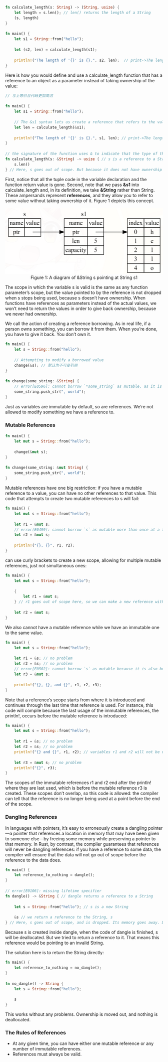 ```rust
fn calculate_length(s: String) -> (String, usize) {
    let length = s.len(); // len() returns the length of a String
    (s, length)
}

fn main() {
    let s1 = String::from("hello");

    let (s2, len) = calculate_length(s1);

    println!("The length of '{}' is {}.", s2, len);  // print->The length of 'hello' is 5.
}
```

Here is how you would define and use a calculate_length function that has a reference to an object as a parameter instead of taking ownership of the value:

```rust
// 与上等价且代码更加简洁

fn main() {
    let s1 = String::from("hello");

    // The &s1 syntax lets us create a reference that refers to the value of s1 but does not own it. Because it does not own it, the value it points to will not be dropped when the reference stops being used.
    let len = calculate_length(&s1);

    println!("The length of '{}' is {}.", s1, len); // print->The length of 'hello' is 5.
}

// the signature of the function uses & to indicate that the type of the parameter s is a reference.
fn calculate_length(s: &String) -> usize { // s is a reference to a String
    s.len()
} // Here, s goes out of scope. But because it does not have ownership of what it refers to, it is not dropped.
```

First, notice that all the tuple code in the variable declaration and the function return value is gone. Second, note
that we pass **&s1** into calculate_length and, in its definition, we take **&String** rather than String. These ampersands represent **references**, and they allow you to refer to some value without taking ownership of it. Figure 1 depicts this concept.

<img src="img/references.jpg"  style="zoom:50%">

<center>Figure 1: A diagram of &String s pointing at String s1</center>

The scope in which the variable s is valid is the same as any function parameter’s scope, but the value pointed to by
the reference is not dropped when s stops being used, because s doesn’t have ownership. When functions have references
as parameters instead of the actual values, we won’t need to return the values in order to give back ownership, because
we never had ownership.

We call the action of creating a reference borrowing. As in real life, if a person owns something, you can borrow it
from them. When you’re done, you have to give it back. You don’t own it.

```rust
fn main() {
    let s = String::from("hello");

    // Attempting to modify a borrowed value
    change(&s); // 默认为不可变引用
}

fn change(some_string: &String) {
    // error[E0596]: cannot borrow `*some_string` as mutable, as it is behind a `&` reference
    some_string.push_str(", world");
}
```

Just as variables are immutable by default, so are references. We’re not allowed to modify something we have a reference
to.


### Mutable References

```rust
fn main() {
    let mut s = String::from("hello");

    change(&mut s);
}

fn change(some_string: &mut String) {
    some_string.push_str(", world");
}
```

Mutable references have one big restriction: if you have a mutable reference to a value, you can have no other
references to that value. This code that attempts to create two mutable references to s will fail:

```rust
fn main() {
    let mut s = String::from("hello");

    let r1 = &mut s;
    // error[E0499]: cannot borrow `s` as mutable more than once at a time
    let r2 = &mut s;

    println!("{}, {}", r1, r2);
}
```

can use curly brackets to create a new scope, allowing for multiple mutable references, just not simultaneous ones:

```rust
fn main() {
    let mut s = String::from("hello");

    {
        let r1 = &mut s;
    } // r1 goes out of scope here, so we can make a new reference with no problems.

    let r2 = &mut s;
}
```

We also cannot have a mutable reference while we have an immutable one to the same value.

```rust
fn main() {
    let mut s = String::from("hello");

    let r1 = &s; // no problem
    let r2 = &s; // no problem
    // error[E0502]: cannot borrow `s` as mutable because it is also borrowed as immutable
    let r3 = &mut s;

    println!("{}, {}, and {}", r1, r2, r3);
}
```

Note that a reference’s scope starts from where it is introduced and continues through the last time that reference is
used. For instance, this code will compile because the last usage of the immutable references, the println!, occurs
before the mutable reference is introduced:

```rust
fn main() {
    let mut s = String::from("hello");

    let r1 = &s; // no problem
    let r2 = &s; // no problem
    println!("{} and {}", r1, r2); // variables r1 and r2 will not be used after this point

    let r3 = &mut s; // no problem
    println!("{}", r3);
}
```

The scopes of the immutable references r1 and r2 end after the println! where they are last used, which is before the
mutable reference r3 is created. These scopes don’t overlap, so this code is allowed: the compiler can tell that the
reference is no longer being used at a point before the end of the scope.


### Dangling References

In languages with pointers, it’s easy to erroneously create a dangling pointer—a pointer that references a location in memory that may have been given to someone else—by freeing some memory while preserving a pointer to that memory. In Rust, by contrast, the compiler guarantees that references will never be dangling references: if you have a reference to some data, the compiler will ensure that the data will not go out of scope before the reference to the data does.

```rust
fn main() {
    let reference_to_nothing = dangle();
}

// error[E0106]: missing lifetime specifier
fn dangle() -> &String { // dangle returns a reference to a String

    let s = String::from("hello"); // s is a new String

    &s // we return a reference to the String, s
} // Here, s goes out of scope, and is dropped. Its memory goes away. Danger!
```

Because s is created inside dangle, when the code of dangle is finished, s will be deallocated. But we tried to return a reference to it. That means this reference would be pointing to an invalid String. 

The solution here is to return the String directly:

```rust
fn main() {
    let reference_to_nothing = no_dangle();
}

fn no_dangle() -> String {
    let s = String::from("hello");

    s
}
```

This works without any problems. Ownership is moved out, and nothing is deallocated.


### The Rules of References

* At any given time, you can have either one mutable reference or any number of immutable references.
* References must always be valid.